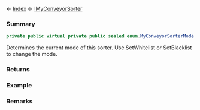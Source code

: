 ← [Index](Api-Index) ← [IMyConveyorSorter](Sandbox.ModAPI.Ingame.IMyConveyorSorter)

### Summary

```csharp
private public virtual private public sealed enum.MyConveyorSorterMode Mode { ; }
```

Determines the current mode of this sorter. Use SetWhitelist or SetBlacklist to change the mode.

### Returns

### Example

### Remarks

